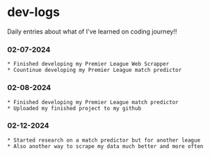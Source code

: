# dev-logs
 Daily entries about what of I've learned on coding journey!!

### 02-07-2024
    * Finished developing my Premier League Web Scrapper 
    * Countinue developing my Premier League match predictor
    
### 02-08-2024 
    * Finished developing my Premier League match predictor
    * Uploaded my finished project to my github
### 02-12-2024
    * Started research on a match predictor but for another league
    * Also another way to scrape my data much better and more often
    